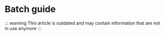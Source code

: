 # Batch guide

::: warning
This article is outdated and may contain information that are not in use anymore
:::

<!--@include: ./add-batch-action.md -->
<!--@include: ./remove-batch-action.md -->

